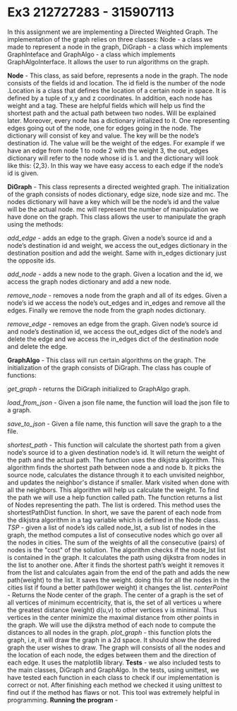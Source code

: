 # Ex3 212727283 - 315907113
In this assignment we are implementing a Directed Weighted Graph. The implementation of the graph relies on three classes: Node - a class we made to represent a node in the graph, DiGraph - a class which implements GraphInteface and GraphAlgo - a class which implements GraphAlgoInterface. It allows the user to run algorithms on the graph.

**Node** - This class, as said before, represents a node in the graph. The node consists of the fields id and location. The id field is the number of the node .Location is a class that defines the location of a certain node in space. It is defined by a tuple of x,y and z coordinates.
In addition, each node has weight and a tag. These are helpful fields which will help us find the shortest path and the actual path between two nodes. Will be explained later. Moreover, every node has a dictionary intialized to it. One representing edges going out of the node, one for edges going in the node. The dictionary will consist of key and value. The key will be the node’s destination id. The value will be the weight of the edges. For example if we have an edge from node 1 to node 2 with the weight 3, the out_edges dictionary will refer to the node whose id is 1. and the dictionary will look like this: {2,3}. In this way we have easy access to each edge if the node’s id is given.

**DiGraph** - This class represents a directed weighted graph. The initialization of the graph consists of nodes dictionary, edge size, node size and mc. The nodes dictionary will have a key which will be the node’s id and the value will be the actual node. mc will represent the number of manipulation we have done on the graph.
This class  allows the user to manipulate the graph using the methods:

*add_edge* - adds an edge to the graph. Given a node’s source id and a node’s destination id and weight, we access the out_edges dictionary in the destination 
position and add the weight. Same with in_edges dictionary just the opposite ids.

*add_node* - adds a new node to the graph. Given a location and the id, we access the graph nodes dictionary and add a new node.

*remove_node* - removes a node from the graph and all of its edges. Given a node’s id we access the node’s out_edges and in_edges and remove all the edges. Finally we remove the node from the graph nodes dictionary.

*remove_edge* - removes an edge from the graph. Given node’s source id and node’s destination id, we access the out_edges dict of the node’s and delete the edge and we access the in_edges dict of the destination node and delete the edge.

**GraphAlgo** - This class will run certain algorithms on the graph. The initialization of the graph consists of DiGraph. The class has couple of functions:

*get_graph* - returns the DiGraph initialized to GraphAlgo graph.

*load_from_json* - Given a json file name, the function will load the json file to a graph.

*save_to_json* - Given a file name, this function will save the graph to a the file.

*shortest_path* - This function will calculate the shortest path from a given node’s source id to a given destination node’s id. It will return the weight of the path and the actual path. The function uses the dikjstra algorithm. This algorithm finds the shortest path between node a and node b. It picks the source node, calculates the distance through it to each unvisited neighbor, and updates the neighbor's distance if smaller. Mark visited when done with all the neighbors. This algorithm will help us calculate the weight. To find the path we will use a help function called path. The function returns a list of Nodes representing the path. The list is ordered. This method uses the shortestPathDist function. In short, we save the parent of each node from the dikjstra algorithm in a tag variable which is defined in the Node class.
*TSP* - given a list of node’s ids called node_lst, a sub list of nodes in the graph, the method computes a list of consecutive nodes which go over all the nodes in cities. The sum of the weights of all the consecutive (pairs) of nodes is the "cost" of the solution.
The algorithm checks if the node_lst list is contained in the graph. It calculates the path using dijkstra from nodes in the list to another one. After it finds  the shortest path’s weight it  removes it from the list and calculates again from the end of the path and adds the new path(weight) to the list. It saves the weight. doing this for all the nodes in the cities list if found a better path(lower weight) it changes the list.
*centerPoint* - Returns the Node center of the graph. The center of a graph is the set of all vertices of minimum eccentricity, that is, the set of all vertices u where the greatest distance (weight) d(u,v) to other vertices v is minimal. Thus vertices in the center minimize the maximal distance from other points in the graph. We will use the dijkstra method of each node to compute the distances to all nodes in the graph.
*plot_graph* - this function plots the graph, i.e, it will draw the graph in a 2d space. It should show the desired graph the user wishes to draw. The graph will consists of all the nodes and the location of each node, the edges between them and the direction of each edge. It uses the matplotlib library.
**Tests** - we also included tests to the main classes, DiGraph and GraphAlgo. In the tests, using unittest, we have tested each function in each class to check if our implementation is correct or not. After finishing each method we checked it using unittest to find out if the method has flaws or not. This tool was extremely helpful in programming.
**Running the program** - 

